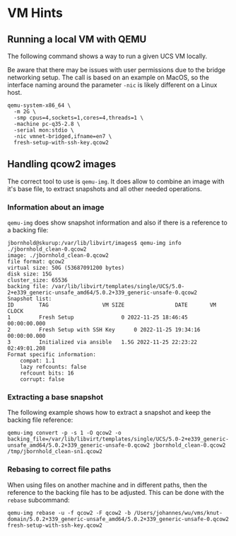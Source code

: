 # VM Hints

## Running a local VM with QEMU

The following command shows a way to run a given UCS VM locally.

Be aware that there may be issues with user permissions due to the bridge
networking setup. The call is based on an example on MacOS, so the interface
naming around the parameter `-nic` is likely different on a Linux host.

```
qemu-system-x86_64 \
  -m 2G \
  -smp cpus=4,sockets=1,cores=4,threads=1 \
  -machine pc-q35-2.8 \
  -serial mon:stdio \
  -nic vmnet-bridged,ifname=en7 \
  fresh-setup-with-ssh-key.qcow2
```

## Handling qcow2 images

The correct tool to use is `qemu-img`. It does allow to combine an image with
it's base file, to extract snapshots and all other needed operations.


### Information about an image

`qemu-img` does show snapshot information and also if there is a reference to a
backing file:

```
jbornhold@skurup:/var/lib/libvirt/images$ qemu-img info ./jbornhold_clean-0.qcow2
image: ./jbornhold_clean-0.qcow2
file format: qcow2
virtual size: 50G (53687091200 bytes)
disk size: 15G
cluster_size: 65536
backing file: /var/lib/libvirt/templates/single/UCS/5.0-2+e339_generic-unsafe_amd64/5.0.2+339_generic-unsafe-0.qcow2
Snapshot list:
ID        TAG                 VM SIZE                DATE       VM CLOCK
1         Fresh Setup               0 2022-11-25 18:46:45   00:00:00.000
2         Fresh Setup with SSH Key      0 2022-11-25 19:34:16   00:00:00.000
3         Initialized via ansible   1.5G 2022-11-25 22:23:22   02:49:01.208
Format specific information:
    compat: 1.1
    lazy refcounts: false
    refcount bits: 16
    corrupt: false
```

### Extracting a base snapshot

The following example shows how to extract a snapshot and keep the backing file reference:

```
qemu-img convert -p -s 1 -O qcow2 -o backing_file=/var/lib/libvirt/templates/single/UCS/5.0-2+e339_generic-unsafe_amd64/5.0.2+339_generic-unsafe-0.qcow2 jbornhold_clean-0.qcow2 /tmp/jbornhold_clean-sn1.qcow2
```

### Rebasing to correct file paths

When using files on another machine and in different paths, then the reference
to the backing file has to be adjusted. This can be done with the `rebase`
subcommand:

```
qemu-img rebase -u -f qcow2 -F qcow2 -b /Users/johannes/wu/vms/knut-domain/5.0.2+339_generic-unsafe_amd64/5.0.2+339_generic-unsafe-0.qcow2 fresh-setup-with-ssh-key.qcow2
```
